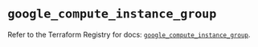 # `google_compute_instance_group`

Refer to the Terraform Registry for docs: [`google_compute_instance_group`](https://registry.terraform.io/providers/hashicorp/google/6.38.0/docs/resources/compute_instance_group).
